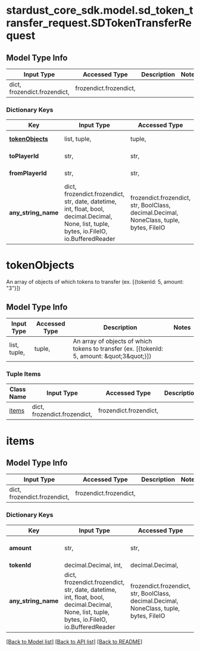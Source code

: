 # stardust_core_sdk.model.sd_token_transfer_request.SDTokenTransferRequest

## Model Type Info
Input Type | Accessed Type | Description | Notes
------------ | ------------- | ------------- | -------------
dict, frozendict.frozendict,  | frozendict.frozendict,  |  | 

### Dictionary Keys
Key | Input Type | Accessed Type | Description | Notes
------------ | ------------- | ------------- | ------------- | -------------
**[tokenObjects](#tokenObjects)** | list, tuple,  | tuple,  | An array of objects of which tokens to transfer (ex. [{tokenId: 5, amount: \&quot;3\&quot;}]) | 
**toPlayerId** | str,  | str,  | The Player&#x27;s id, can be found with Player/getId(s). (ex. 53ywNSVp46QpiA6S86DLLfeKVfjcSAFxHR2L9j8tnte2) | 
**fromPlayerId** | str,  | str,  | The Player&#x27;s id, can be found with Player/getId(s). (ex. CzySggxVQz51jciGRFDY7d5BER2fav6TNEnPGjusPJPd) | 
**any_string_name** | dict, frozendict.frozendict, str, date, datetime, int, float, bool, decimal.Decimal, None, list, tuple, bytes, io.FileIO, io.BufferedReader | frozendict.frozendict, str, BoolClass, decimal.Decimal, NoneClass, tuple, bytes, FileIO | any string name can be used but the value must be the correct type | [optional]

# tokenObjects

An array of objects of which tokens to transfer (ex. [{tokenId: 5, amount: \"3\"}])

## Model Type Info
Input Type | Accessed Type | Description | Notes
------------ | ------------- | ------------- | -------------
list, tuple,  | tuple,  | An array of objects of which tokens to transfer (ex. [{tokenId: 5, amount: \&quot;3\&quot;}]) | 

### Tuple Items
Class Name | Input Type | Accessed Type | Description | Notes
------------- | ------------- | ------------- | ------------- | -------------
[items](#items) | dict, frozendict.frozendict,  | frozendict.frozendict,  |  | 

# items

## Model Type Info
Input Type | Accessed Type | Description | Notes
------------ | ------------- | ------------- | -------------
dict, frozendict.frozendict,  | frozendict.frozendict,  |  | 

### Dictionary Keys
Key | Input Type | Accessed Type | Description | Notes
------------ | ------------- | ------------- | ------------- | -------------
**amount** | str,  | str,  | u64 Number as String, min: 0, max: 9223372036854775807 | 
**tokenId** | decimal.Decimal, int,  | decimal.Decimal,  |  | 
**any_string_name** | dict, frozendict.frozendict, str, date, datetime, int, float, bool, decimal.Decimal, None, list, tuple, bytes, io.FileIO, io.BufferedReader | frozendict.frozendict, str, BoolClass, decimal.Decimal, NoneClass, tuple, bytes, FileIO | any string name can be used but the value must be the correct type | [optional]

[[Back to Model list]](../../README.md#documentation-for-models) [[Back to API list]](../../README.md#documentation-for-api-endpoints) [[Back to README]](../../README.md)

